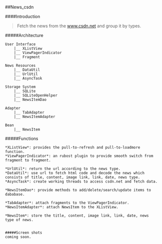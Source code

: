 ##News_csdn

####Introduction

>Fetch the news from the www.csdn.net and group it by types.

#####Architecture
	
	User Interface
		|__ XListView
		|__ ViewPagerIndicator
		|__ Fragment
	
	News Resources
		|__ DataUtil
		|__ UrlUtil
		|__ AsyncTask

	Storage System
		|__ SQLite
		|__ SQLiteOpenHelper  
		|__ NewsItemDao
	
	Adapter
		|__ TabAdapter
		|__ NewsItemAdapter

	Bean
		|__ NewsItem


#####Functions

	*XListView*: provides the pull-to-refresh and pull-to-loadmore function.
	*ViewPagerIndicator*: an rubost plugin to provide smooth switch from fragment to fragment.

	*UrlUtil*: return the url according to the news type.
	*DataUtil*: use url to fetch html code and decode the news which consists of title, content, image link, link, date, news type.
	*AsyncTask*: create working threads to access csdn.net and fetch data.

	*NewsItemDao*: provide methods to add/delete/search/update items to dababase.

	*TabAdapter*: attach fragments to the ViewPagerIndicator.
	*NewsItemAdapter*: attach NewsItem to the XListView.

	*NewsItem*: store the title, content, image link, link, date, news type of news.


	#####Screen shots
	coming soon.
		